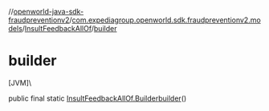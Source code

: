 //[openworld-java-sdk-fraudpreventionv2](../../../index.md)/[com.expediagroup.openworld.sdk.fraudpreventionv2.models](../index.md)/[InsultFeedbackAllOf](index.md)/[builder](builder.md)

# builder

[JVM]\

public final static [InsultFeedbackAllOf.Builder](-builder/index.md)[builder](builder.md)()
